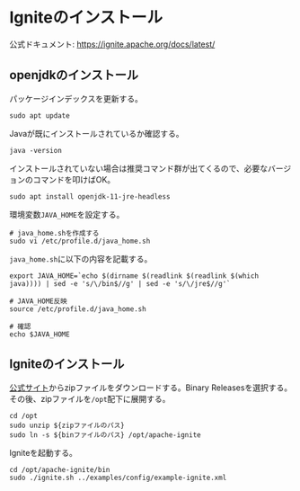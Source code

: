 # Igniteのインストール
公式ドキュメント: https://ignite.apache.org/docs/latest/

## openjdkのインストール

パッケージインデックスを更新する。
```
sudo apt update
```

Javaが既にインストールされているか確認する。
```
java -version
```

インストールされていない場合は推奨コマンド群が出てくるので、必要なバージョンのコマンドを叩けばOK。
```
sudo apt install openjdk-11-jre-headless
```

環境変数`JAVA_HOME`を設定する。
```
# java_home.shを作成する
sudo vi /etc/profile.d/java_home.sh
```

`java_home.sh`に以下の内容を記載する。
```
export JAVA_HOME=`echo $(dirname $(readlink $(readlink $(which java)))) | sed -e 's/\/bin$//g' | sed -e 's/\/jre$//g'`
```

```
# JAVA_HOME反映
source /etc/profile.d/java_home.sh

# 確認
echo $JAVA_HOME
```

## Igniteのインストール

[公式サイト](https://ignite.apache.org/download.cgi)からzipファイルをダウンロードする。Binary Releasesを選択する。その後、zipファイルを`/opt`配下に展開する。
```
cd /opt
sudo unzip ${zipファイルのパス}
sudo ln -s ${binファイルのパス} /opt/apache-ignite
```

Igniteを起動する。
```
cd /opt/apache-ignite/bin
sudo ./ignite.sh ../examples/config/example-ignite.xml
```